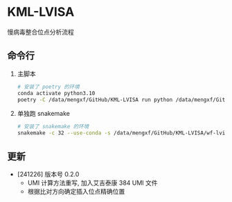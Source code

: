 # KML-LVISA

慢病毒整合位点分析流程

## 命令行

1. 主脚本

    ```bash
    # 安装了 poetry 的环境
    conda activate python3.10
    poetry -C /data/mengxf/GitHub/KML-LVISA run python /data/mengxf/GitHub/KML-LVISA/main.py -s templates/input.tsv -w 241105
    ```

2. 单独跑 snakemake

    ```bash
    # 安装了 snakemake 的环境
    snakemake -c 32 --use-conda -s /data/mengxf/GitHub/KML-LVISA/wf-lvisa/Snakefile --configfile .temp/snakemake.yaml
    ```

## 更新

- [241226] 版本号 0.2.0
  - UMI 计算方法重写, 加入艾吉泰康 384 UMI 文件
  - 根据比对方向确定插入位点精确位置

